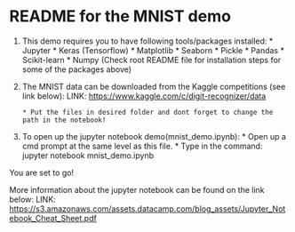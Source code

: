 # README for the MNIST demo #

1) 	This demo requires you to have following tools/packages installed:
		* Jupyter
		* Keras (Tensorflow)
		* Matplotlib
		* Seaborn
		* Pickle
		* Pandas
		* Scikit-learn
		* Numpy
	(Check root README file for installation steps for some of the packages above)

2) 	The MNIST data can be downloaded from the Kaggle competitions (see link below):
	LINK: https://www.kaggle.com/c/digit-recognizer/data
	
		* Put the files in desired folder and dont forget to change the path in the notebook!
	
3) 	To open up the jupyter notebook demo(mnist_demo.ipynb):
		* Open up a cmd prompt at the same level as this file.
		* Type in the command: jupyter notebook mnist_demo.ipynb	

You are set to go!

More information about the jupyter notebook can be found on the link below:
LINK: https://s3.amazonaws.com/assets.datacamp.com/blog_assets/Jupyter_Notebook_Cheat_Sheet.pdf	